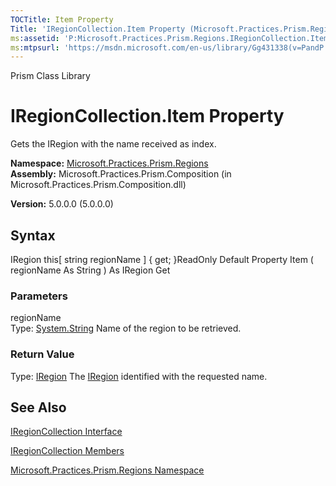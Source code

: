 ```yaml
---
TOCTitle: Item Property
Title: 'IRegionCollection.Item Property (Microsoft.Practices.Prism.Regions)'
ms:assetid: 'P:Microsoft.Practices.Prism.Regions.IRegionCollection.Item(System.String)'
ms:mtpsurl: 'https://msdn.microsoft.com/en-us/library/Gg431338(v=PandP.50)'
---
```


Prism Class Library

IRegionCollection.Item Property
===================================

Gets the IRegion with the name received as index.

**Namespace:** [Microsoft.Practices.Prism.Regions](https://msdn.microsoft.com/library/microsoft.practices.prism.regions)
**Assembly:** Microsoft.Practices.Prism.Composition (in Microsoft.Practices.Prism.Composition.dll)

**Version:** 5.0.0.0 (5.0.0.0)

## Syntax


IRegion this[ string regionName \] { get; }ReadOnly Default Property Item ( regionName As String ) As IRegion Get

### Parameters

regionName  
Type: [System.String](http://msdn.microsoft.com/en-us/library/s1wwdcbf)
Name of the region to be retrieved.

### Return Value

Type: [IRegion](https://msdn.microsoft.com/library/microsoft.practices.prism.regions.iregion)
The [IRegion](https://msdn.microsoft.com/library/microsoft.practices.prism.regions.iregion) identified with the requested name.

See Also
--------


[IRegionCollection Interface](https://msdn.microsoft.com/library/microsoft.practices.prism.regions.iregioncollection)

[IRegionCollection Members](https://msdn.microsoft.com/allmembers.t:microsoft.practices.prism.regions.iregioncollection)

[Microsoft.Practices.Prism.Regions Namespace](https://msdn.microsoft.com/library/microsoft.practices.prism.regions)
